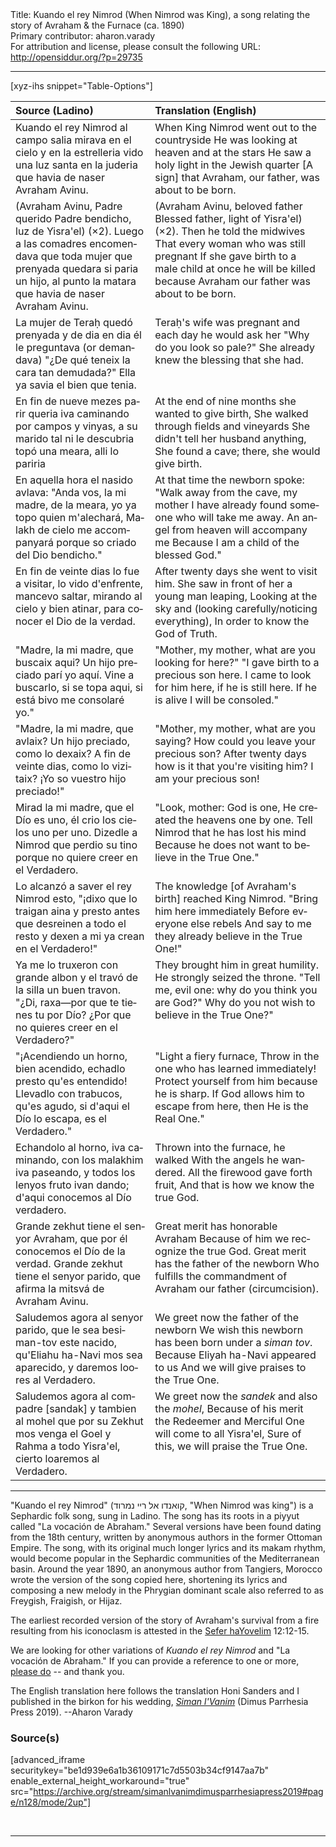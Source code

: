 <html>
<head></head>
<body>
Title: Kuando el rey Nimrod (When Nimrod was King), a song relating the story of Avraham & the Furnace (ca. 1890)<br />
Primary contributor: aharon.varady<br />
For attribution and license, please consult the following URL: <a href="http://opensiddur.org/?p=29735">http://opensiddur.org/?p=29735</a>
<p />
<hr />

[xyz-ihs snippet="Table-Options"]<table style="margin-left: auto; margin-right: auto;" class="draggable">
<thead><tr><th id="x" style="text-align: left;">Source (Ladino)</th><th style="text-align: left;">Translation (English)</th></tr></thead>
<tbody>
<tr><td style="vertical-align:top;">
<div class="spanish" lang="es">
Kuando el rey Nimrod al campo salia
mirava en el cielo y en la estrelleria
vido una luz santa en la juderia
que havia de naser Avraham Avinu.
</span></div></td>
 
<td style="vertical-align:top;">
<div class="english" lang="en">
When King Nimrod went out to the countryside
He was looking at heaven and at the stars
He saw a holy light in the Jewish quarter
[A sign] that Avraham, our father, was about to be born.
</div></td></tr>


<tr><td style="vertical-align:top;">
<div class="spanish" lang="es">
(Avraham Avinu, Padre querido
Padre bendicho, luz de Yisra'el) <span class="instruction">(×2)</span>.
Luego a las comadres encomendava
que toda mujer que prenyada quedara
si paria un hijo, al punto la matara
que havia de naser Avraham Avinu.
</span></div></td>
 
<td style="vertical-align:top;">
<div class="english" lang="en">
(Avraham Avinu, beloved father
Blessed father, light of Yisra'el) <span class="instruction">(×2)</span>.
Then he told the midwives
That every woman who was still pregnant
If she gave birth to a male child at once he will be killed
because Avraham our father was about to be born.
</div></td></tr>


<tr><td style="vertical-align:top;">
<div class="spanish" lang="es">
La mujer de Teraḥ quedó prenyada
y de dia en dia él le preguntava (or demandava)
"¿De qué teneix la cara tan demudada?"
Ella ya savia el bien que tenia.
</span></div></td>
 
<td style="vertical-align:top;">
<div class="english" lang="en">
Teraḥ's wife was pregnant
and each day he would ask her
"Why do you look so pale?"
She already knew the blessing that she had.
</div></td></tr>


<tr><td style="vertical-align:top;">
<div class="spanish" lang="es">
En fin de nueve mezes parir queria
iva caminando por campos y vinyas,
a su marido tal ni le descubria
topó una meara, alli lo pariria
</span></div></td>
 
<td style="vertical-align:top;">
<div class="english" lang="en">
At the end of nine months she wanted to give birth,
She walked through fields and vineyards
She didn't tell her husband anything,
She found a cave; there, she would give birth.
</div></td></tr>


<tr><td style="vertical-align:top;">
<div class="spanish" lang="es">
En aquella hora el nasido avlava:
"Anda vos, la mi madre, de la meara,
yo ya topo quien m'alechará,
Malakh de cielo me accompanyará
porque so criado del Dio bendicho."
</span></div></td>
 
<td style="vertical-align:top;">
<div class="english" lang="en">
At that time the newborn spoke:
"Walk away from the cave, my mother
I have already found someone who will take me away.
An angel from heaven will accompany me
Because I am a child of the blessed God."
</div></td></tr>


<tr><td style="vertical-align:top;">
<div class="spanish" lang="es">
En fin de veinte dias lo fue a visitar,
lo vido d'enfrente, mancevo saltar,
mirando al cielo y bien atinar,
para conocer el Dio de la verdad.
</span></div></td>
 
<td style="vertical-align:top;">
<div class="english" lang="en">
After twenty days she went to visit him.
She saw in front of her a young man leaping,
Looking at the sky and (looking carefully/noticing everything),
In order to know the God of Truth.
</div></td></tr>


<tr><td style="vertical-align:top;">
<div class="spanish" lang="es">
"Madre, la mi madre, que buscaix aqui?
Un hijo preciado parí yo aquí.
Vine a buscarlo, si se topa aqui,
si está bivo me consolaré yo."
</span></div></td>
 
<td style="vertical-align:top;">
<div class="english" lang="en">
"Mother, my mother, what are you looking for here?"
"I gave birth to a precious son here.
I came to look for him here, if he is still here.
If he is alive I will be consoled."
</div></td></tr>


<tr><td style="vertical-align:top;">
<div class="spanish" lang="es">
"Madre, la mi madre, que avlaix?
Un hijo preciado, como lo dexaix?
A fin de veinte dias, como lo vizitaix?
¡Yo so vuestro hijo preciado!"
</span></div></td>
 
<td style="vertical-align:top;">
<div class="english" lang="en">
"Mother, my mother, what are you saying?
How could you leave your precious son?
After twenty days how is it that you're visiting him?
I am your precious son!
</div></td></tr>


<tr><td style="vertical-align:top;">
<div class="spanish" lang="es">
Mirad la mi madre, que el Dío es uno,
él crio los cielos uno per uno.
Dizedle a Nimrod que perdio su tino
porque no quiere creer en el Verdadero.
</span></div></td>
 
<td style="vertical-align:top;">
<div class="english" lang="en">
"Look, mother: God is one,
He created the heavens one by one.
Tell Nimrod that he has lost his mind
Because he does not want to believe in the True One."
</div></td></tr>


<tr><td style="vertical-align:top;">
<div class="spanish" lang="es">
Lo alcanzó a saver el rey Nimrod esto,
"¡dixo que lo traigan aina y presto
antes que desreinen a todo el resto
y dexen a mi ya crean en el Verdadero!"
</span></div></td>
 
<td style="vertical-align:top;">
<div class="english" lang="en">
The knowledge [of Avraham's birth] reached King Nimrod.
"Bring him here immediately
Before everyone else rebels
And say to me they already believe in the True One!"
</div></td></tr>


<tr><td style="vertical-align:top;">
<div class="spanish" lang="es">
Ya me lo truxeron con grande albon
y el travó de la silla un buen travon.
"¿Di, raxa—por que te tienes tu por Dío?
¿Por que no quieres creer en el Verdadero?"
</span></div></td>
 
<td style="vertical-align:top;">
<div class="english" lang="en">
They brought him in great humility.
He strongly seized the throne.
"Tell me, evil one: why do you think you are God?"
Why do you not wish to believe in the True One?"
</div></td></tr>


<tr><td style="vertical-align:top;">
<div class="spanish" lang="es">
"¡Acendiendo un horno, bien acendido,
echadlo presto qu'es entendido!
Llevadlo con trabucos, qu'es agudo,
si d'aqui el Dío lo escapa, es el Verdadero."
</span></div></td>
 
<td style="vertical-align:top;">
<div class="english" lang="en">
"Light a fiery furnace,
Throw in the one who has learned immediately!
Protect yourself from him because he is sharp.
If God allows him to escape from here, then He is the Real One."
</div></td></tr>


<tr><td style="vertical-align:top;">
<div class="spanish" lang="es">
Echandolo al horno, iva caminando,
con los malakhim iva paseando,
y todos los lenyos fruto ivan dando;
d'aqui conocemos al Dío verdadero.
</span></div></td>
 
<td style="vertical-align:top;">
<div class="english" lang="en">
Thrown into the furnace, he walked
With the angels he wandered.
All the firewood gave forth fruit,
And that is how we know the true God.
</div></td></tr>


<tr><td style="vertical-align:top;">
<div class="spanish" lang="es">
Grande zekhut tiene el senyor Avraham,
que por él conocemos el Dío de la verdad.
Grande zekhut tiene el senyor parido,
que afirma la mitsvá de Avraham Avinu.
</span></div></td>
 
<td style="vertical-align:top;">
<div class="english" lang="en">
Great merit has honorable Avraham
Because of him we recognize the true God.
Great merit has the father of the newborn
Who fulfills the commandment of Avraham our father (circumcision).
</div></td></tr>


<tr><td style="vertical-align:top;">
<div class="spanish" lang="es">
Saludemos agora al senyor parido,
que le sea besiman-tov este nacido,
qu'Eliahu ha-Navi mos sea aparecido,
y daremos loores al Verdadero.
</span></div></td>
 
<td style="vertical-align:top;">
<div class="english" lang="en">
We greet now the father of the newborn
We wish this newborn has been born under a <em>siman tov</em>.
Because Eliyah ha-Navi appeared to us
And we will give praises to the True One.
</div></td></tr>


<tr><td style="vertical-align:top;">
<div class="spanish" lang="es">
Saludemos agora al compadre [sandak] y tambien al mohel
que por su Zekhut mos venga
el Goel y Rahma a todo Yisra'el,
cierto loaremos al Verdadero.
</span></div></td>
 
<td style="vertical-align:top;">
<div class="english" lang="en">
We greet now the <em>sandek</em> and also the <em>mohel</em>,
Because of his merit 
the Redeemer and Merciful One will come to all Yisra'el,
Sure of this, we will praise the True One.
</div></td></tr>
</tbody></table>

<hr />

"Kuando el rey Nimrod" (קואנדו אל ריי נמרוד, "When Nimrod was king") is a Sephardic folk song, sung in Ladino. The song has its roots in a piyyut called "La vocación de Abraham."  Several versions have been found dating from the 18th century, written by anonymous authors in the former Ottoman Empire. The song, with its original much longer lyrics and its makam rhythm, would become popular in the Sephardic communities of the Mediterranean basin. Around the year 1890, an anonymous author from Tangiers, Morocco wrote the version of the song copied here, shortening its lyrics and composing a new melody in the Phrygian dominant scale also referred to as Freygish, Fraigish, or Hijaz.

The earliest recorded version of the story of Avraham's survival from a fire resulting from his iconoclasm is attested in the <a href="https://opensiddur.org/readings-and-sourcetexts/festival-and-fast-day-readings/jewish/shavuot-readings/sefer-hayovelim-jubilees-preserved-in-geez-chapters-1-23/">Sefer haYovelim</a> 12:12-15.

We are looking for other variations of <em>Kuando el rey Nimrod</em> and "La vocación de Abraham." If you can provide a reference to one or more, <a href="/contact/">please do</a> -- and thank you.

The English translation here follows the translation Honi Sanders and I published in the birkon for his wedding, <em><a href="http://opensiddur.org/?p=25938">Siman l'Vanim</a></em> (Dimus Parrhesia Press 2019). --Aharon Varady

<h3>Source(s)</h3>

[advanced_iframe securitykey="be1d939e6a1b36109171c7d5503b34cf9147aa7b" enable_external_height_workaround="true" src="https://archive.org/stream/simanlvanimdimusparrhesiapress2019#page/n128/mode/2up"]

&nbsp;

<hr />

&nbsp;
</body>
</html>